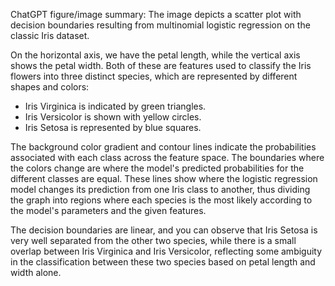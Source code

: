 ChatGPT figure/image summary: The image depicts a scatter plot with decision boundaries resulting from multinomial logistic regression on the classic Iris dataset. 

On the horizontal axis, we have the petal length, while the vertical axis shows the petal width. Both of these are features used to classify the Iris flowers into three distinct species, which are represented by different shapes and colors:

- Iris Virginica is indicated by green triangles.
- Iris Versicolor is shown with yellow circles.
- Iris Setosa is represented by blue squares.

The background color gradient and contour lines indicate the probabilities associated with each class across the feature space. The boundaries where the colors change are where the model's predicted probabilities for the different classes are equal. These lines show where the logistic regression model changes its prediction from one Iris class to another, thus dividing the graph into regions where each species is the most likely according to the model's parameters and the given features.

The decision boundaries are linear, and you can observe that Iris Setosa is very well separated from the other two species, while there is a small overlap between Iris Virginica and Iris Versicolor, reflecting some ambiguity in the classification between these two species based on petal length and width alone.